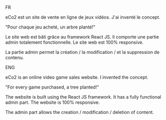 FR

eCo2 est un site de vente en ligne de jeux vidéos. J'ai inventé le concept.

"Pour chaque jeu acheté, un arbre planté!"

Le site web est bâti grâce au framework React JS. Il comporte une partie admin totalement fonctionnelle. Le site web est 100% responsive.

La partie admin permet la création / la modification / et la suppression de contenu.


ENG

eCo2 is an online video game sales website. I invented the concept.

"For every game purchased, a tree planted!"

The website is built using the React JS framework. It has a fully functional admin part. The website is 100% responsive.

The admin part allows the creation / modification / deletion of content.
